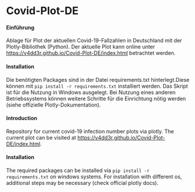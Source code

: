 # Covid-Plot-DE
#### Einführung
Ablage für Plot der aktuellen Covid-19-Fallzahlen in Deutschland mit der Plotly-Bibliothek (Python).
Der aktuelle Plot kann online unter https://v4dd3r.github.io/Covid-Plot-DE/index.html betrachtet werden.
#### Installation
Die benötigten Packages sind in der Datei requirements.txt hinterlegt.Diese können mit `pip install -r requirements.txt`
installiert werden. Das Skript ist für die Nutzung in Windows ausgelegt. Bei Nutzung eines anderen Betriebssystems
können weitere Schritte für die Einrichtung nötig werden (siehe offizielle Plotly-Dokumentation).
#### Introduction
Repository for current covid-19 infection number plots via plotly. The current plot can be visited at 
https://v4dd3r.github.io/Covid-Plot-DE/index.html. 
#### Installation
The required packages can be installed via `pip install -r 
requirements.txt` on windows systems. For installation with different os, additional steps may be necessary (check
official plotly docs).


